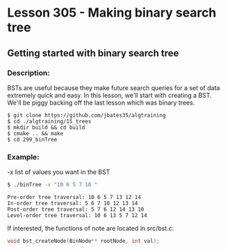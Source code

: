 # Lesson 305 - Making binary search tree
## Getting started with binary search tree
### Description:
BSTs are useful because they make future search queries for a set of data extremely quick and easy. In this lesson, we'll start with creating a BST. We'll be piggy backing off the last lesson which was binary trees.
```shell
$ git clone https://github.com/jbates35/algtraining
$ cd ./algtraining/15_trees
$ mkdir build && cd build
$ cmake .. && make
$ cd 299_binTree
```
### Example:
-x list of values you want in the BST
```bash
$ ./binTree -x "10 6 5 7 10 "
```
```
Pre-order tree traversal: 10 6 5 7 13 12 14 
In-order tree traversal: 5 6 7 10 12 13 14 
Post-order tree traversal: 5 7 6 12 14 13 10 
Level-order tree traversal: 10 6 13 5 7 12 14 
```
If interested, the functions of note are located in src/bst.c:
```c
void bst_createNode(BinNode** rootNode, int val);
```
